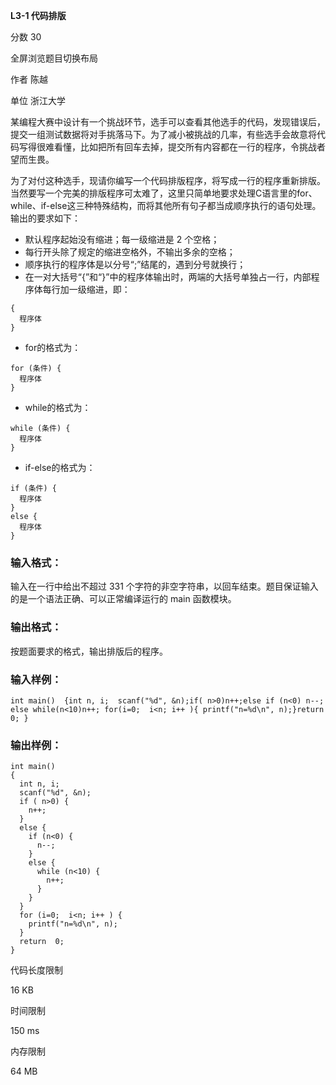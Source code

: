 **L3-1 代码排版**

分数 30

全屏浏览题目切换布局

作者 陈越

单位 浙江大学

某编程大赛中设计有一个挑战环节，选手可以查看其他选手的代码，发现错误后，提交一组测试数据将对手挑落马下。为了减小被挑战的几率，有些选手会故意将代码写得很难看懂，比如把所有回车去掉，提交所有内容都在一行的程序，令挑战者望而生畏。

为了对付这种选手，现请你编写一个代码排版程序，将写成一行的程序重新排版。当然要写一个完美的排版程序可太难了，这里只简单地要求处理C语言里的for、while、if-else这三种特殊结构，而将其他所有句子都当成顺序执行的语句处理。输出的要求如下：

- 默认程序起始没有缩进；每一级缩进是 2 个空格；
- 每行开头除了规定的缩进空格外，不输出多余的空格；
- 顺序执行的程序体是以分号“;”结尾的，遇到分号就换行；
- 在一对大括号“{”和“}”中的程序体输出时，两端的大括号单独占一行，内部程序体每行加一级缩进，即：

```
{
  程序体
}
```

- for的格式为：

```
for (条件) {
  程序体
}
```

- while的格式为：

```
while (条件) {
  程序体
}
```

- if-else的格式为：

```
if (条件) {
  程序体
}
else {
  程序体
}
```

### 输入格式：

输入在一行中给出不超过 331 个字符的非空字符串，以回车结束。题目保证输入的是一个语法正确、可以正常编译运行的 main 函数模块。

### 输出格式：

按题面要求的格式，输出排版后的程序。

### 输入样例：

```in
int main()  {int n, i;  scanf("%d", &n);if( n>0)n++;else if (n<0) n--; else while(n<10)n++; for(i=0;  i<n; i++ ){ printf("n=%d\n", n);}return  0; }
```

### 输出样例：

```out
int main()
{
  int n, i;
  scanf("%d", &n);
  if ( n>0) {
    n++;
  }
  else {
    if (n<0) {
      n--;
    }
    else {
      while (n<10) {
        n++;
      }
    }
  }
  for (i=0;  i<n; i++ ) {
    printf("n=%d\n", n);
  }
  return  0;
}
```

代码长度限制

16 KB

时间限制

150 ms

内存限制

64 MB